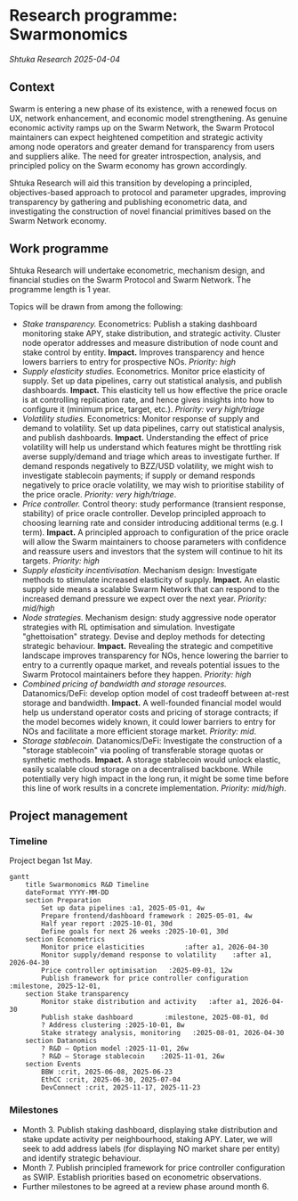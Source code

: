 # Research programme: Swarmonomics

*Shtuka Research	2025-04-04*

## Context

Swarm is entering a new phase of its existence, with a renewed focus on UX, network enhancement, and economic model strengthening. As genuine economic activity ramps up on the Swarm Network, the Swarm Protocol maintainers can expect heightened competition and strategic activity among node operators and greater demand for transparency from users and suppliers alike. The need for greater introspection, analysis, and principled policy on the Swarm economy has grown accordingly.

Shtuka Research will aid this transition by developing a principled, objectives-based approach to protocol and parameter upgrades, improving transparency by gathering and publishing econometric data, and investigating the construction of novel financial primitives based on the Swarm Network economy.

## Work programme

Shtuka Research will undertake econometric, mechanism design, and financial studies on the Swarm Protocol and Swarm Network. The programme length is 1 year.

Topics will be drawn from among the following:

* *Stake transparency.* Econometrics: Publish a staking dashboard monitoring stake APY, stake distribution, and strategic activity. Cluster node operator addresses and measure distribution of node count and stake control by entity. 
  **Impact.** Improves transparency and hence lowers barriers to entry for prospective NOs. *Priority: high*
* *Supply elasticity studies.* Econometrics. Monitor price elasticity of supply. Set up data pipelines, carry out statistical analysis, and publish dashboards.
  **Impact.** This elasticity tell us how effective the price oracle is at controlling replication rate, and hence gives insights into how to configure it (minimum price, target, etc.). *Priority: very high/triage*
* *Volatility studies.* Econometrics: Monitor response of supply and demand to volatility. Set up data pipelines, carry out statistical analysis, and publish dashboards.
  **Impact.** Understanding the effect of price volatility will help us understand which features might be throttling risk averse supply/demand and triage which areas to investigate further. If demand responds negatively to BZZ/USD volatility, we might wish to investigate stablecoin payments; if supply or demand responds negatively to price oracle volatility, we may wish to prioritise stability of the price oracle. *Priority: very high/triage*.
* *Price controller.* Control theory: study performance (transient response, stability) of price oracle controller. Develop principled approach to choosing learning rate and consider introducing additional terms (e.g. I term).
  **Impact.** A principled approach to configuration of the price oracle will allow the Swarm maintainers to choose parameters with confidence and reassure users and investors that the system will continue to hit its targets. *Priority: high*
* *Supply elasticity incentivisation.* Mechanism design: Investigate methods to stimulate increased elasticity of supply.
  **Impact.** An elastic supply side means a scalable Swarm Network that can respond to the increased demand pressure we expect over the next year. *Priority: mid/high*
* *Node strategies.* Mechanism design: study aggressive node operator strategies with RL optimisation and simulation. Investigate "ghettoisation" strategy. Devise and deploy methods for detecting strategic behaviour.
  **Impact.** Revealing the strategic and competitive landscape improves transparency for NOs, hence lowering the barrier to entry to a currently opaque market, and reveals potential issues to the Swarm Protocol maintainers before they happen. *Priority: high*
* *Combined pricing of bandwidth and storage resources.* Datanomics/DeFi: develop option model of cost tradeoff between at-rest storage and bandwidth.
  **Impact.** A well-founded financial model would help us understand operator costs and pricing of storage contracts; if the model becomes widely known, it could lower barriers to entry for NOs and facilitate a more efficient storage market. *Priority: mid*.
* *Storage stablecoin.* Datanomics/DeFi: Investigate the construction of a "storage stablecoin" via pooling of transferable storage quotas or synthetic methods.
  **Impact.** A storage stablecoin would unlock elastic, easily scalable cloud storage on a decentralised backbone. While potentially very high impact in the long run, it might be some time before this line of work results in a concrete implementation. *Priority: mid/high*.

## Project management

### Timeline

Project began 1st May.

```mermaid
gantt
    title Swarmonomics R&D Timeline
    dateFormat YYYY-MM-DD
    section Preparation
        Set up data pipelines :a1, 2025-05-01, 4w
        Prepare frontend/dashboard framework : 2025-05-01, 4w
        Half year report :2025-10-01, 30d
        Define goals for next 26 weeks :2025-10-01, 30d
    section Econometrics
        Monitor price elasticities          :after a1, 2026-04-30
        Monitor supply/demand response to volatility    :after a1, 2026-04-30
        Price controller optimisation 	:2025-09-01, 12w
        Publish framework for price controller configuration :milestone, 2025-12-01, 
    section Stake transparency
        Monitor stake distribution and activity   :after a1, 2026-04-30
        Publish stake dashboard        :milestone, 2025-08-01, 0d
        ? Address clustering :2025-10-01, 8w
        Stake strategy analysis, monitoring   :2025-08-01, 2026-04-30
    section Datanomics
        ? R&D — Option model :2025-11-01, 26w
        ? R&D — Storage stablecoin    :2025-11-01, 26w
    section Events
        BBW :crit, 2025-06-08, 2025-06-23
        EthCC :crit, 2025-06-30, 2025-07-04
        DevConnect :crit, 2025-11-17, 2025-11-23
```

### Milestones

* Month 3. Publish staking dashboard, displaying stake distribution and stake update activity per neighbourhood, staking APY. Later, we will seek to add address labels (for displaying NO market share per entity) and identify strategic behaviour.
* Month 7. Publish principled framework for price controller configuration as SWIP. Establish priorities based on econometric observations.
* Further milestones to be agreed at a review phase around month 6.
